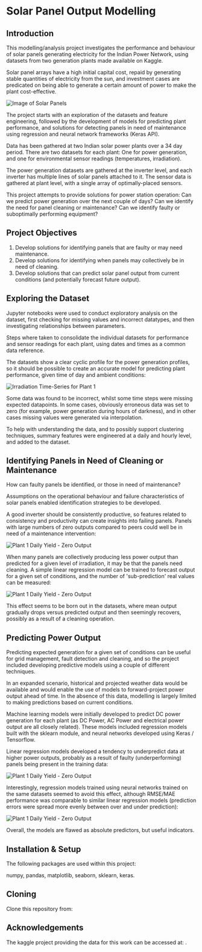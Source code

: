 # Solar Panel Output Modelling

Introduction
---

This modelling/analysis project investigates the performance and behaviour of solar panels generating electricity for the Indian Power Network, using datasets from two generation plants made available on Kaggle.

Solar panel arrays have a high initial capital cost, repaid by generating stable quantities of electricity from the sun, and investment cases are predicated on being able to generate a certain amount of power to make the plant cost-effective. 

![Image of Solar Panels](https://github.com/PMetcalf/solar-power-generation-project/blob/master/Miscellaneous/solar_panel_low_res_201110.jpg)

The project starts with an exploration of the datasets and feature engineering, followed by the development of models for predicting plant performance, and solutions for detecting panels in need of maintenance using regression and neural network frameworks (Keras API). 

Data has been gathered at two Indian solar power plants over a 34 day period. There are two datasets for each plant: One for power generation, and one for environmental sensor readings (temperatures, irradiation). 

The power generation datasets are gathered at the inverter level, and each inverter has multiple lines of solar panels attached to it. The sensor data is gathered at plant level, with a single array of optimally-placed sensors.

This project attempts to provide solutions for power station operation: Can we predict power generation over the next couple of days? Can we identify the need for panel cleaning or maintenance? Can we identify faulty or suboptimally performing equipment? 

Project Objectives
---

1. Develop solutions for identifying panels that are faulty or may need maintenance.
2. Develop solutions for identifying when panels may collectively be in need of cleaning.
3. Develop solutions that can predict solar panel output from current conditions (and potentially forecast future output).

Exploring the Dataset
---

Jupyter notebooks were used to conduct exploratory analysis on the dataset, first checking for missing values and incorrect datatypes, and then investigating relationships between parameters.

Steps where taken to consolidate the individual datasets for performance and sensor readings for each plant, using dates and times as a common data reference.

The datasets show a clear cyclic profile for the power generation profiles, so it should be possible to create an accurate model for predicting plant performance, given time of day and ambient conditions:

![Irradiation Time-Series for Plant 1](https://github.com/PMetcalf/solar-power-generation-project/blob/master/Reports/Figures/WJ_Irradiation_Scatter_Plant1_2021_07_12-16_57_15.jpg)

Some data was found to be incorrect, whilst some time steps were missing expected datapoints. In some cases, obviously erroneous data was set to zero (for example, power generation during hours of darkness), and in other cases missing values were generated via interpolation.

To help with understanding the data, and to possibly support clustering techniques, summary features were engineered at a daily and hourly level, and added to the dataset.

Identifying Panels in Need of Cleaning or Maintenance
---

How can faulty panels be identified, or those in need of maintenance?

Assumptions on the operational behaviour and failure characteristics of solar panels enabled identification strategies to be developed.

A good inverter should be consistently productive, so features related to consistency and productivity can create insights into failing panels. Panels with large numbers of zero outputs compared to peers could well be in need of a maintenance intervention:

![Plant 1 Daily Yield - Zero Output](https://github.com/PMetcalf/solar-power-generation-project/blob/master/Reports/Figures/WJ_Plant1_Avg_Daily_Yield_Zero_Output_2021_07_14-10_48_21.jpg)

When many panels are collectively producing less power output than predicted for a given level of irradiation, it may be that the panels need cleaning. A simple linear regression model can be trained to forecast output for a given set of conditions, and the number of 'sub-prediction' real values can be measured:

![Plant 1 Daily Yield - Zero Output](https://github.com/PMetcalf/solar-power-generation-project/blob/master/Reports/Figures/WJ_Plant1_Avg_DC_Power_Prediction_2021_07_14-10_49_17.jpg)

This effect seems to be born out in the datasets, where mean output gradually drops versus predicted output and then seemingly recovers, possibly as a result of a cleaning operation.

Predicting Power Output
---

Predicting expected generation for a given set of conditions can be useful for grid management, fault detection and cleaning, and so the project included developing predictive models using a couple of different techniques.

In an expanded scenario, historical and projected weather data would be available and would enable the use of models to forward-project power output ahead of time. In the absence of this data, modelling is largely limited to making predictions based on current conditions. 

Machine learning models were initially developed to predict DC power generation for each plant (as DC Power, AC Power and electrical power output are all closely related). These models included regression models built with the sklearn module, and neural networks developed using Keras / Tensorflow.

Linear regression models developed a tendency to underpredict data at higher power outputs, probably as a result of faulty (underperforming) panels being present in the training data:

![Plant 1 Daily Yield - Zero Output](https://github.com/PMetcalf/solar-power-generation-project/blob/master/Reports/Figures/WJ_LinReg_Plant1_Error_Plot_2021_06_08-10_10_47.jpg)

Interestingly, regression models trained using neural networks trained on the same datasets seemed to avoid this effect, although RMSE/MAE performance was comparable to similar linear regression models (prediction errors were spread more evenly between over and under prediction):

![Plant 1 Daily Yield - Zero Output](https://github.com/PMetcalf/solar-power-generation-project/blob/master/Reports/Figures/WJ_MLP_Opt_Pt1_Prediction_Error_2021_07_14-11_18_29.jpg)

Overall, the models are flawed as absolute predictors, but useful indicators. 

Installation & Setup
---

The following packages are used within this project:

numpy, pandas, matplotlib, seaborn, sklearn, keras.

Cloning
---

Clone this repository from: 

Acknowledgements
---

The kaggle project providing the data for this work can be accessed at: .